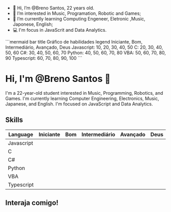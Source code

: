 - 👋 Hi, I’m @Breno Santos, 22 years old.
- 👀 I’m interested in Music, Programation, Robotic and Games;
- 🌱 I’m currently learning Computing Engeneer, Eletronic ,Music, Japonese, English;
- 💻 I'm focus in JavaScrit and Data Analytics.

\`\`\`mermaid
bar
  title Gráfico de habilidades
  legend Iniciante, Bom, Intermediário, Avançado, Deus
  Javascript: 10, 20, 30, 40, 50
  C: 20, 30, 40, 50, 60
  C#: 30, 40, 50, 60, 70
  Python: 40, 50, 60, 70, 80
  VBA: 50, 60, 70, 80, 90
  Typescript: 60, 70, 80, 90, 100
\`\`\`

<!---
 Look myself `README.md` (this file) appears on your GitHub profile.
You can click the Preview link to take a look at your changes.
--->

# Hi, I'm @Breno Santos 👋

I'm a 22-year-old student interested in Music, Programming, Robotics, and Games. I'm currently learning Computer Engineering, Electronics, Music, Japanese, and English. I'm focused on JavaScript and Data Analytics.

## Skills

| Language    | Iniciante | Bom | Intermediário | Avançado | Deus |
|-------------|-----------|-----|--------------|----------|------|
| Javascript  |           |     |              |          |      |
| C           |           |     |              |          |      |
| C#          |           |     |              |          |      |
| Python      |           |     |              |          |      |
| VBA         |           |     |              |          |          |
| Typescript  |           |     |              |          |          |

## Interaja comigo!
